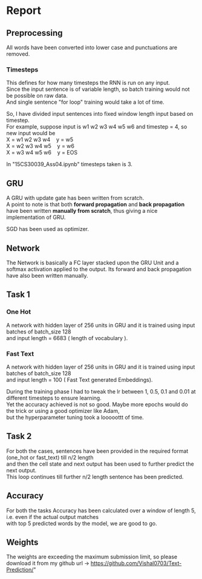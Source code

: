 # Report

## Preprocessing

All words have been converted into lower case and punctuations are removed.

### Timesteps

This defines for how many timesteps the RNN is run on any input. <br/>
Since the input sentence is of variable length, so batch training would not be possible on raw data. <br/>
And single sentence "for loop" training would take a lot of time. <br/>

So, I have divided input sentences into fixed window length input based on timestep. <br/>
For example, suppose input is w1 w2 w3 w4 w5 w6 and timestep = 4, so new input would be <br>
X = w1 w2 w3 w4 &nbsp;&nbsp; y = w5 <br/>
X = w2 w3 w4 w5 &nbsp;&nbsp; y = w6 <br/>
X = w3 w4 w5 w6 &nbsp;&nbsp; y = EOS <br/>

In "15CS30039_Ass04.ipynb" timesteps taken is 3. <br/>

## GRU 

A GRU with update gate has been written from scratch. <br/>
A point to note is that both <b>forward propagation</b> and <b>back propagation</b> <br/>
have been written <b>manually from scratch</b>, thus giving a nice implementation of GRU.<br/>

SGD has been used as optimizer.

## Network

The Network is basically a FC layer stacked upon the GRU Unit and a softmax activation applied to the output.
Its forward and back propagation have also been written manually.

## Task 1

### One Hot

A network with hidden layer of 256 units in GRU and it is trained using input batches of batch_size 128 <br/>
and input length = 6683 ( length of vocabulary ).

### Fast Text

A network with hidden layer of 256 units in GRU and it is trained using input batches of batch_size 128 <br/>
and input length = 100 ( Fast Text generated Embeddings).

During the training phase I had to tweak the lr between 1, 0.5, 0.1 and 0.01 at different timesteps to ensure learning.<br/>
Yet the accuracy achieved is not so good. Maybe more epochs would do the trick or using a good optimizer like Adam, <br/>
but the hyperparameter tuning took a looooottt of time.

## Task 2

For both the cases, sentences have been provided in the required format (one_hot or fast_text) till n/2 length <br/>
and then the cell state and next output has been used to further predict the next output. <br/>
This loop continues till further n/2 length sentence has been predicted.

## Accuracy

For both the tasks Accuracy has been calculated over a window of length 5, i.e. even if the actual output matches <br/>
with top 5 predicted words by the model, we are good to go. 

## Weights

The weights are exceeding the maximum submission limit, so please download it from my github url -> https://github.com/Vishal0703/Text-Prediction/"